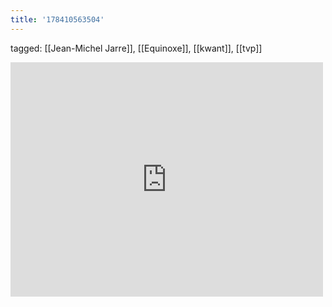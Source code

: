 ```yaml
---
title: '178410563504'
---
```

tagged: [[Jean-Michel Jarre]], [[Equinoxe]], [[kwant]], [[tvp]]
<iframe allow="accelerometer; autoplay; clipboard-write; encrypted-media; gyroscope; picture-in-picture" allowfullscreen="" frameborder="0" height="375" id="youtube_iframe" src="https://www.youtube.com/embed/KwJgSgxIj_o?feature=oembed&amp;enablejsapi=1&amp;origin=https://safe.txmblr.com&amp;wmode=opaque" width="500"></iframe>